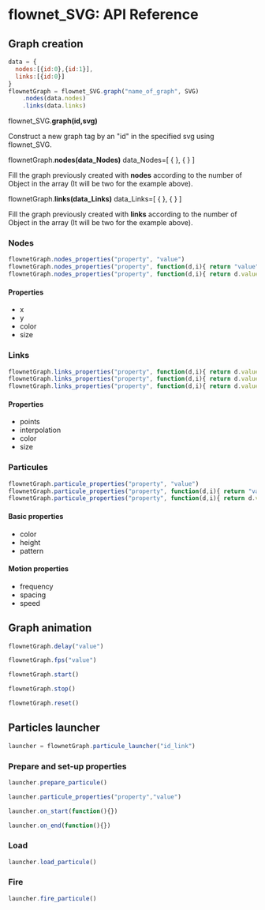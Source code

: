 # flownet_SVG: API Reference

## Graph creation

```js
data = {
  nodes:[{id:0},{id:1}],
  links:[{id:0}]
}
flownetGraph = flownet_SVG.graph("name_of_graph", SVG)
    .nodes(data.nodes)
    .links(data.links)
```
flownet_SVG.**graph(id,svg)**

Construct a new graph tag by an "id" in the specified svg using flownet_SVG.

flownetGraph.**nodes(data_Nodes)** data_Nodes=[ { }, { } ]

Fill the graph previously created with **nodes** according to the number of Object in the array (It will be two for the example above).

flownetGraph.**links(data_Links)** data_Links=[ { }, { } ]

Fill the graph previously created with **links** according to the number of Object in the array (It will be two for the example above).


### Nodes

```js
flownetGraph.nodes_properties("property", "value")
flownetGraph.nodes_properties("property", function(d,i){ return "value"})
flownetGraph.nodes_properties("property", function(d,i){ return d.value})
```
#### Properties
* x
* y
* color
* size

### Links

```js
flownetGraph.links_properties("property", function(d,i){ return d.value})
flownetGraph.links_properties("property", function(d,i){ return d.value})
flownetGraph.links_properties("property", function(d,i){ return d.value})
```

#### Properties
* points
* interpolation
* color
* size

### Particules

```js
flownetGraph.particule_properties("property", "value")
flownetGraph.particule_properties("property", function(d,i){ return "value"})
flownetGraph.particule_properties("property", function(d,i){ return d.value})
```

#### Basic properties
* color
* height
* pattern
#### Motion properties
* frequency
* spacing
* speed

## Graph animation

```js
flownetGraph.delay("value")
```

```js
flownetGraph.fps("value")
```

```js
flownetGraph.start()
```

```js
flownetGraph.stop()
```

```js
flownetGraph.reset()
```

## Particles launcher

```js
launcher = flownetGraph.particule_launcher("id_link")
```
### Prepare and set-up properties
```js
launcher.prepare_particule()
```

```js
launcher.particule_properties("property","value")
```
```js
launcher.on_start(function(){})
```
```js
launcher.on_end(function(){})
```

### Load

```js
launcher.load_particule()
```

### Fire

```js
launcher.fire_particule()
```
